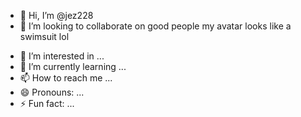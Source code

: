 - 👋 Hi, I’m @jez228
- 💞️ I’m looking to collaborate on good people 
my avatar looks like a swimsuit lol

<!---
jez228/jez228 is a ✨ special ✨ repository because its `README.md` (this file) appears on your GitHub profile.
You can click the Preview link to take a look at your changes.
--->
- 👀 I’m interested in ...
- 🌱 I’m currently learning ...
- 📫 How to reach me ...
- 😄 Pronouns: ...
- ⚡ Fun fact: ...
